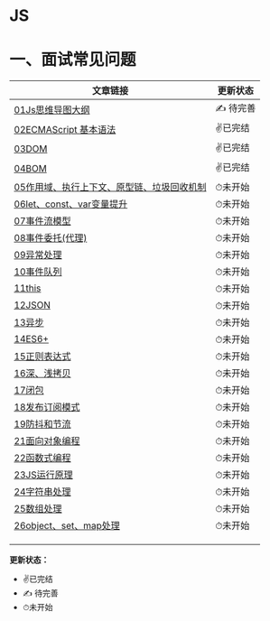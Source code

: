 # JS

# 一、面试常见问题

| 文章链接                                                     | 更新状态 |
| ------------------------------------------------------------ | -------- |
| [01Js思维导图大纲](https://github.com/xzhuling/Front_end_knowledge_outline/blob/main/JS/01Js%E6%80%9D%E7%BB%B4%E5%AF%BC%E5%9B%BE%E6%80%BB%E8%A7%88.md) | ✍️ 待完善 |
| [02ECMAScript 基本语法](./JS/02ECMAScript基本语法.md)        | ✌️已完结  |
| [03DOM](./JS/03DOM.md)                                       | ✌️已完结  |
| [04BOM](./JS/04BOM.md)                                       | ✌️已完结  |
| [05作用域、执行上下文、原型链、垃圾回收机制](./JS/05作用域、执行上下文、原型链、垃圾回收机制.md) | ⏱未开始  |
| [06let、const、var变量提升](./JS/06let、const、var变量提升.md) | ⏱未开始  |
| [07事件流模型](./JS/07事件流模型.md)                         | ⏱未开始  |
| [08事件委托(代理)](./JS/08事件委托(代理).md)                 | ⏱未开始  |
| [09异常处理](./JS/09异常处理.md)                             | ⏱未开始  |
| [10事件队列](./JS/10事件队列.md)                             | ⏱未开始  |
| [11this](./JS/11this.md)                                     | ⏱未开始  |
| [12JSON](./JS/12JSON.md)                                     | ⏱未开始  |
| [13异步](./JS/13异步.md)                                     | ⏱未开始  |
| [14ES6+](./JS/14ES6+.md)                                     | ⏱未开始  |
| [15正则表达式](./JS/15正则表达式.md)                         | ⏱未开始  |
| [16深、浅拷贝](./JS/16深、浅拷贝.md)                         | ⏱未开始  |
| [17闭包](./JS/17闭包.md)                                     | ⏱未开始  |
| [18发布订阅模式](./JS/18发布订阅模式.md)                     | ⏱未开始  |
| [19防抖和节流](./JS/19防抖和节流.md)                         | ⏱未开始  |
| [21面向对象编程](./JS/21面向对象编程.md)                     | ⏱未开始  |
| [22函数式编程](./JS/22函数式编程.md)                         | ⏱未开始  |
| [23JS运行原理](./JS/23JS运行原理.md)                         | ⏱未开始  |
| [24字符串处理](./JS/24字符串处理.md)                         | ⏱未开始  |
| [25数组处理](./JS/25数组处理.md)                             | ⏱未开始  |
| [26object、set、map处理](./JS/26object、set、map处理.md)     | ⏱未开始  |
|                                                              |          |
|                                                              |          |
|                                                              |          |



**更新状态：**

+ ✌️已完结  
+ ✍️ 待完善
+ ⏱未开始

